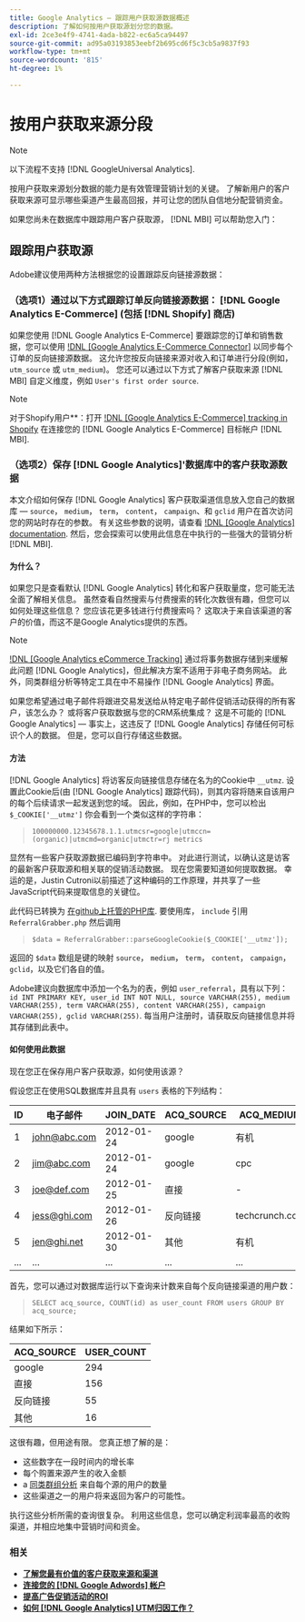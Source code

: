 ```yaml
---
title: Google Analytics — 跟踪用户获取源数据概述
description: 了解如何按用户获取源划分您的数据。
exl-id: 2ce3e4f9-4741-4ada-b822-ec6a5ca94497
source-git-commit: ad95a03193853eebf2b695cd6f5c3cb5a9837f93
workflow-type: tm+mt
source-wordcount: '815'
ht-degree: 1%

---
```


# 按用户获取来源分段

>[!NOTE]
>
>以下流程不支持 [!DNL GoogleUniversal Analytics].

按用户获取来源划分数据的能力是有效管理营销计划的关键。 了解新用户的客户获取来源可显示哪些渠道产生最高回报，并可让您的团队自信地分配营销资金。

如果您尚未在数据库中跟踪用户客户获取源， [!DNL MBI] 可以帮助您入门：

## 跟踪用户获取源

Adobe建议使用两种方法根据您的设置跟踪反向链接源数据：

### （选项1）通过以下方式跟踪订单反向链接源数据： [!DNL Google Analytics E-Commerce] (包括 [!DNL Shopify] 商店)

如果您使用 [!DNL Google Analytics E-Commerce] 要跟踪您的订单和销售数据，您可以使用 [!DNL [Google Analytics E-Commerce Connector]](../importing-data/integrations/google-ecommerce.md) 以同步每个订单的反向链接源数据。 这允许您按反向链接来源对收入和订单进行分段(例如， `utm_source` 或 `utm_medium`)。 您还可以通过以下方式了解客户获取来源 [!DNL MBI] 自定义维度，例如 `User's first order source`.

>[!NOTE]
>
>对于Shopify用户**：打开 [!DNL [Google Analytics E-Commerce] tracking in Shopify](https://help.shopify.com/en/manual/reports-and-analytics/google-analytics#ecommerce-tracking) 在连接您的 [!DNL Google Analytics E-Commerce] 目标帐户 [!DNL MBI].

### （选项2）保存 [!DNL Google Analytics]&#39;数据库中的客户获取源数据

本文介绍如何保存 [!DNL Google Analytics] 客户获取渠道信息放入您自己的数据库 —  `source`， `medium`， `term`， `content`， `campaign`、和 `gclid` 用户在首次访问您的网站时存在的参数。 有关这些参数的说明，请查看 [!DNL [Google Analytics] documentation](https://support.google.com/analytics/answer/1191184?hl=en#zippy=%2Cin-this-article). 然后，您会探索可以使用此信息在中执行的一些强大的营销分析 [!DNL MBI].

#### 为什么？

如果您只是查看默认 [!DNL Google Analytics] 转化和客户获取量度，您可能无法全面了解相关信息。 虽然查看自然搜索与付费搜索的转化次数很有趣，但您可以如何处理这些信息？ 您应该花更多钱进行付费搜索吗？ 这取决于来自该渠道的客户的价值，而这不是Google Analytics提供的东西。

>[!NOTE]
>
>[!DNL [Google Analytics eCommerce Tracking]](https://developers.google.com/analytics/devguides/collection/gajs/gaTrackingEcommerce) 通过将事务数据存储到来缓解此问题 [!DNL Google Analytics]，但此解决方案不适用于非电子商务网站。 此外，同类群组分析等特定工具在中不易操作 [!DNL Google Analytics] 界面。

如果您希望通过电子邮件将跟进交易发送给从特定电子邮件促销活动获得的所有客户，该怎么办？ 或将客户获取数据与您的CRM系统集成？ 这是不可能的 [!DNL Google Analytics]  — 事实上，这违反了 [!DNL Google Analytics] 存储任何可标识个人的数据。 但是，您可以自行存储这些数据。

#### 方法

[!DNL Google Analytics] 将访客反向链接信息存储在名为的Cookie中 `__utmz`. 设置此Cookie后(由 [!DNL Google Analytics] 跟踪代码)，则其内容将随来自该用户的每个后续请求一起发送到您的域。 因此，例如，在PHP中，您可以检出 `$_COOKIE['__utmz']` 你会看到一个类似这样的字符串：

> `100000000.12345678.1.1.utmcsr=google|utmccn=(organic)|utmcmd=organic|utmctr=rj metrics`

显然有一些客户获取源数据已编码到字符串中。 对此进行测试，以确认这是访客的最新客户获取源和相关联的促销活动数据。 现在您需要知道如何提取数据。 幸运的是，Justin Cutroni以前描述了这种编码的工作原理，并共享了一些JavaScript代码来提取信息的关键位。

此代码已转换为 [在github上托管的PHP库](https://github.com/RJMetrics/referral-grabber-php). 要使用库， `include` 引用 `ReferralGrabber.php` 然后调用

> `$data = ReferralGrabber::parseGoogleCookie($_COOKIE['__utmz']);`

返回的 `$data` 数组是键的映射 `source`， `medium`， `term`， `content`， `campaign`， `gclid`，以及它们各自的值。

Adobe建议向数据库中添加一个名为的表，例如 `user_referral`，具有以下列： `id INT PRIMARY KEY, user_id INT NOT NULL, source VARCHAR(255), medium VARCHAR(255), term VARCHAR(255), content VARCHAR(255), campaign VARCHAR(255), gclid VARCHAR(255)`. 每当用户注册时，请获取反向链接信息并将其存储到此表中。

#### 如何使用此数据

现在您正在保存用户客户获取源，如何使用该源？

假设您正在使用SQL数据库并且具有 `users` 表格的下列结构：

| ID | 电子邮件 | JOIN_DATE | ACQ_SOURCE | ACQ_MEDIUM |
|--- |--- |--- |--- |--- |
| 1 | john@abc.com | 2012-01-24 | google | 有机 |
| 2 | jim@abc.com | 2012-01-24 | google | cpc |
| 3 | joe@def.com | 2012-01-25 | 直接 | - |
| 4 | jess@ghi.com | 2012-01-26 | 反向链接 | techcrunch.com |
| 5 | jen@ghi.net | 2012-01-30 | 其他 | 有机 |
| ... | ... | ... | ... | ... |

首先，您可以通过对数据库运行以下查询来计数来自每个反向链接渠道的用户数：

> `SELECT acq_source, COUNT(id) as user_count FROM users GROUP BY acq_source;`

结果如下所示：

| ACQ_SOURCE | USER_COUNT |
|--- |--- |
| google | 294 |
| 直接 | 156 |
| 反向链接 | 55 |
| 其他 | 16 |

这很有趣，但用途有限。 您真正想了解的是：

* 这些数字在一段时间内的增长率
* 每个购置来源产生的收入金额
* a [同类群组分析](https://en.wikipedia.org/wiki/Cohort_analysis) 来自每个源的用户的数量
* 这些渠道之一的用户将来返回为客户的可能性。

执行这些分析所需的查询很复杂。 利用这些信息，您可以确定利润率最高的收购渠道，并相应地集中营销时间和资金。

### 相关

* **[了解您最有价值的客户获取来源和渠道](../analysis/most-value-source-channel.md)**
* **[连接您的 [!DNL Google Adwords] 帐户](../importing-data/integrations/google-adwords.md)**
* **[提高广告促销活动的ROI](../analysis/roi-ad-camp.md)**
* **[如何 [!DNL Google Analytics] UTM归因工作？](../analysis/utm-attributes.md)**
